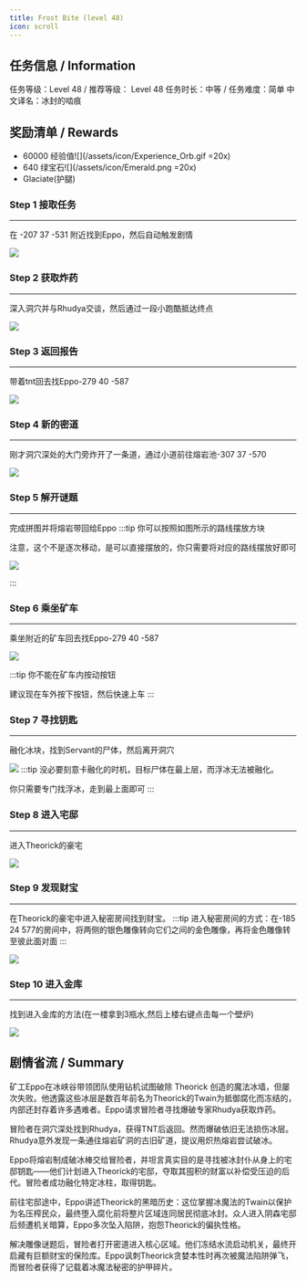 ```yaml
---
title: Frost Bite (level 48)
icon: scroll
---
```


## 任务信息 / Information
任务等级：Level 48 / 推荐等级： Level 48
任务时长：中等 / 任务难度：简单
中文译名：冰封的啮痕

## 奖励清单 / Rewards

+ 60000 经验值![](/assets/icon/Experience_Orb.gif =20x)
+ 640 绿宝石![](/assets/icon/Emerald.png =20x)
+ Glaciate(护腿) 

### Step 1 接取任务
---
在 <CC>-207 37 -531</CC> 附近找到<NPC>Eppo</NPC>，然后自动触发剧情

![](/assets/img/lv48-1.png)

### Step 2 获取炸药
---
深入洞穴并与<NPC>Rhudya</NPC>交谈，然后通过一段小跑酷抵达终点

![](/assets/img/lv48-2.png)

### Step 3 返回报告
---
带着tnt回去找<NPC>Eppo</NPC><CC>-279 40 -587</CC>

![](/assets/img/lv48-3.png)

### Step 4 新的密道
--- 
刚才洞穴深处的大门旁炸开了一条道，通过小道前往熔岩池<CC>-307 37 -570</CC>

![](/assets/img/lv48-4.png)

### Step 5 解开谜题
---
完成拼图并将熔岩带回给<NPC>Eppo</NPC>
:::tip
你可以按照如图所示的路线摆放方块

注意，这个不是逐次移动，是可以直接摆放的，你只需要将对应的路线摆放好即可

![](/assets/img/lv48-5.png)


:::

### Step 6 乘坐矿车
--- 

乘坐附近的矿车回去找<NPC>Eppo</NPC><CC>-279 40 -587</CC>

![](/assets/img/lv48-3.png)

:::tip
你不能在矿车内按动按钮

建议现在车外按下按钮，然后快速上车
:::
### Step 7 寻找钥匙
--- 

融化冰块，找到<NPC>Servant</NPC>的尸体，然后离开洞穴

![](/assets/img/lv48-6.png)
:::tip
没必要刻意卡融化的时机，目标尸体在最上层，而浮冰无法被融化。

你只需要专门找浮冰，走到最上面即可
:::


### Step 8 进入宅邸
--- 
进入Theorick的豪宅

![](/assets/img/lv48-7.png)

### Step 9 发现财宝
--- 
在Theorick的豪宅中进入秘密房间找到财宝。
:::tip
进入秘密房间的方式：在<CC>-185 24 577</CC>的房间中，将两侧的银色雕像转向它们之间的金色雕像，再将金色雕像转至彼此面对面
:::

![](/assets/img/lv48-8.png)

### Step 10 进入金库
--- 
找到进入金库的方法(在一楼拿到3瓶水,然后上楼右键点击每一个壁炉)

![](/assets/img/lv48-9.png)



## 剧情省流 / Summary
矿工Eppo在冰峡谷带领团队使用钻机试图破除 Theorick 创造的魔法冰墙，但屡次失败。他透露这些冰层是数百年前名为Theorick的Twain为抵御腐化而冻结的，内部还封存着许多遇难者。Eppo请求冒险者寻找爆破专家Rhudya获取炸药。

冒险者在洞穴深处找到Rhudya，获得TNT后返回。然而爆破依旧无法损伤冰层。Rhudya意外发现一条通往熔岩矿洞的古旧矿道，提议用炽热熔岩尝试破冰。

Eppo将熔岩制成破冰棒交给冒险者，并坦言真实目的是寻找被冰封仆从身上的宅邸钥匙——他们计划进入Theorick的宅邸，夺取其囤积的财富以补偿受压迫的后代。冒险者成功融化特定冰柱，取得钥匙。

前往宅邸途中，Eppo讲述Theorick的黑暗历史：这位掌握冰魔法的Twain以保护为名压榨民众，最终堕入腐化前将整片区域连同居民彻底冰封。众人进入阴森宅邸后频遭机关暗算，Eppo多次坠入陷阱，抱怨Theorick的偏执性格。

解决雕像谜题后，冒险者打开密道进入核心区域。他们冻结水流启动机关，最终开启藏有巨额财宝的保险库。Eppo讽刺Theorick贪婪本性时再次被魔法陷阱弹飞，而冒险者获得了记载着冰魔法秘密的护甲碎片。